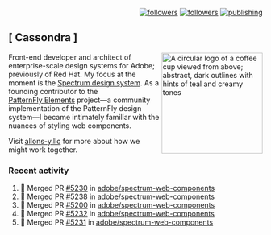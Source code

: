 <p align="right"><a rel="me" href="https://front-end.social/@castastrophe">
    <img alt="followers" title="Follow me on Mastodon" src="https://img.shields.io/mastodon/follow/109297102751309835?domain=https%3A%2F%2Ffront-end.social&label=Follow&logo=mastodon&logoColor=white&style=for-the-badge&labelColor=008080&color=006969"/></a>
  <a href="https://codepen.io/castastrophe/">
    <img alt="followers" title="Follow me on CodePen" src="https://img.shields.io/badge/23-1?color=640464&labelColor=7c007c&style=for-the-badge&logo=codepen&label=Follow"/></a>
<a href="https://castastrophe.medium.com/">
    <img alt="publishing" title="View articles on Medium" src="https://img.shields.io/badge/107-1?color=666&labelColor=444&label=subscribe&logo=medium&logoColor=white&style=for-the-badge"/></a>
</p>

## [&nbsp;Cassondra&nbsp;]

<img align="right" src="https://github-production-user-asset-6210df.s3.amazonaws.com/1840295/253016758-ba468774-1cd3-42c2-8f43-947b5eeb5edf.png" height="200" alt="A circular logo of a coffee cup viewed from above; abstract, dark outlines with hints of teal and creamy tones">

Front-end developer and architect of enterprise-scale design systems for Adobe; previously of Red Hat. My focus at the moment is the [Spectrum design system](https://github.com/adobe/spectrum-css). As a founding contributor to the [PatternFly&nbsp;Elements](https://github.com/patternfly/patternfly-elements) project&mdash;a community implementation of the PatternFly design system&mdash;I became intimately familiar with the nuances of styling web components.

Visit [allons-y.llc](http://allons-y.llc/) for more about how we might work together.

### Recent activity

<!--START_SECTION:activity-->
1. 🎉 Merged PR [#5230](https://github.com/adobe/spectrum-web-components/pull/5230) in [adobe/spectrum-web-components](https://github.com/adobe/spectrum-web-components)
2. 🎉 Merged PR [#5238](https://github.com/adobe/spectrum-web-components/pull/5238) in [adobe/spectrum-web-components](https://github.com/adobe/spectrum-web-components)
3. 🎉 Merged PR [#5200](https://github.com/adobe/spectrum-web-components/pull/5200) in [adobe/spectrum-web-components](https://github.com/adobe/spectrum-web-components)
4. 🎉 Merged PR [#5232](https://github.com/adobe/spectrum-web-components/pull/5232) in [adobe/spectrum-web-components](https://github.com/adobe/spectrum-web-components)
5. 🎉 Merged PR [#5231](https://github.com/adobe/spectrum-web-components/pull/5231) in [adobe/spectrum-web-components](https://github.com/adobe/spectrum-web-components)
<!--END_SECTION:activity-->
